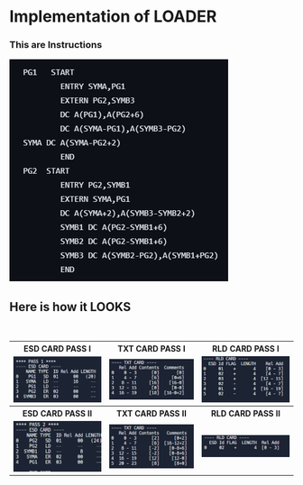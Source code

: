 # Implementation of LOADER

### This are Instructions

<img src="Images/Instructions.png" />

## Here is how it LOOKS
<table>
  <tr>
    <th>ESD CARD PASS I</th>
    <th>TXT CARD PASS I</th>
    <th>RLD CARD PASS I</th>
  </tr>
  <tr>
    <td><img src="Images/ESD_I.png" /></td>
    <td><img src="Images/TXT_I.png" /></td>
    <td><img src="Images/RLD_I.png" /></td>
  </tr>
  <br>
  <tr>
    <th>ESD CARD PASS II</th>
    <th>TXT CARD PASS II</th>
    <th>RLD CARD PASS II</th>
  </tr>
  <tr>
    <td><img src="Images/ESD_II.png" /></td>
    <td><img src="Images/TXT_II.png" /></td>
    <td><img src="Images/RLD_II.png" /></td>
  </tr>
</table>

